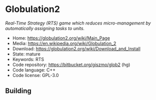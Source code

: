 # Globulation2

_Real-Time Strategy (RTS) game which reduces micro-management by automatically assigning tasks to units._

- Home: https://globulation2.org/wiki/Main_Page
- Media: https://en.wikipedia.org/wiki/Globulation_2
- Download: https://globulation2.org/wiki/Download_and_Install
- State: mature
- Keywords: RTS
- Code repository: https://bitbucket.org/giszmo/glob2 (hg)
- Code language: C++
- Code license: GPL-3.0

## Building



